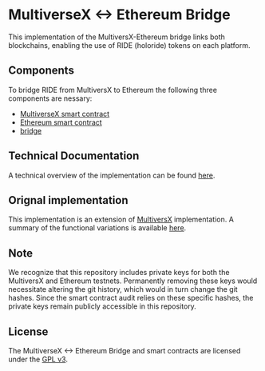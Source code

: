# MultiverseX <-> Ethereum Bridge

This implementation of the MultiversX-Ethereum bridge links both blockchains, enabling the use of RIDE (holoride) tokens on each platform.

## Components
To bridge RIDE from MultiversX to Ethereum the following three components are nessary:
- [MultiverseX smart contract](rs/README.md)
- [Ethereum smart contract](sol/README.md)
- [bridge](bridge)

## Technical Documentation
A technical overview of the implementation can be found [here](docs/tech_docs.md).

## Orignal implementation
This implementation is an extension of [MultiversX](https://github.com/multiversx/mx-bridge-eth-go) implementation. A summary of the functional variations is available [here](CHANGES).

## Note
We recognize that this repository includes private keys for both the MultiversX and Ethereum testnets. Permanently removing these keys would necessitate altering the git history, which would in turn change the git hashes. Since the smart contract audit relies on these specific hashes, the private keys remain publicly accessible in this repository.

## License
The MultiverseX <-> Ethereum Bridge and smart contracts are licensed under the [GPL v3](LICENSE).

